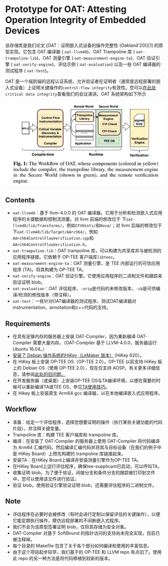 # Prototype for OAT: Attesting Operation Integrity of Embedded Devices

该存储库是我们论文 [OAT：证明嵌入式设备的操作完整性 (Oakland'20)][1] 的原型实现。它包含 OAT 编译器 ( `oat-llvm40`)、OAT Trampoline 库 ( `oat-trampoline-lib`)、OAT 测量引擎 ( `oat-measurement-engine-ta`)、OAT 验证引擎 ( `oat-verify-engine`)、评估示例 ( `oat-evaluation`) 以及一些 OAT 编译器的测试程序 ( `oat-test`)。

OAT 是一个端到端的远程认证系统，允许验证者在证明者（通常是远程部署的嵌入式设备）上证明关键操作的`control-flow integrity`有效性。您可以[在此处](https://www.youtube.com/watch?v=yxS5AoyszP8)`critical data integrity`查看我们的会议演讲。OAT 系统架构如下所示

![OAT system](./oat-sys.png)

## Contents

- `oat-llvm40`：基于 llvm-4.0.0 的 OAT 编译器。它用于分析和检测嵌入式应用程序的关键数据和控制流测量。对 llvm 前端的修改位于 下`oat-llvm40/lib/Transforms/`，例如`CFVHints/`和`Nova/`；对 llvm 后端的修改位于 下`oat-llvm40/lib/Target/AArch64/`，例如`AArch64ControlFlowVerification.cpp`和`AArch64ControlFlowVerification.h`。
- `oat-trampoline-lib`：OAT trampoline 库，可以构建为共享库并与被检测的应用程序链接。它依赖于 OP-TEE 客户端库`libteec`。
- `oat-measurement-engine-ta`：OAT 测量引擎，是 TEE 内部运行的可信应用程序 (TA)。将其构建为 OP-TEE TA。
- `oat-verify-engine`：OAT 验证引擎。它使用应用程序的二进制文件和跟踪来验证证明 blob。
- `oat-evaluation`：OAT 评估程序，`-orig`是代码的未修改版本，`-cb`是可供编译/检测的修改版本（带注释）。
- `oat-test`：一些针对OAT编译器的测试程序。测试OAT编译器对instrumentation、annotation和c++代码的支持。

## Requirements

- 在具有足够内存的服务器上安装 OAT-Compiler，因为重新编译 OAT-Compiler 需要大量内存。（OAT-Compiler 基于 LLVM-4.0.0，服务器运行 Ubuntu 16.04。）
- [安装了 Debian 操作系统的HiKey（LeMaker 版本）](https://www.96boards.org/product/hikey/)（HiKey 620）。
- 在 HiKey 板上安装 OP-TEE OS（OP-TEE 2.0）。OP-TEE 以前支持 HiKey 板上的 Debian OS（使用 OP-TEE 2.0），现在仅支持 AOSP。有关更多详细信息，请参阅[此处的旧问题。](https://github.com/OP-TEE/optee_os/issues/1257)
- 在开发服务器（或桌面）上安装OP-TEE OS与TA编译环境，以便在需要的时候可以重新编译TA或TEE OS，参见[TA使用技巧](https://optee.readthedocs.io/en/latest/building/trusted_applications.html)。
- 在 Hikey 板上安装原生 Arm64 gcc 编译器，以在本地编译嵌入式应用程序。

## Workflow

- 准备：给定一个评估程序，选择您想要证明的操作（执行某些关键功能的代码片段），并注释关键变量。
- Trampoline 库：构建 TEE 客户端库和 trampoline 库。
- 编译：在安装了 OAT-Compiler 的服务器上使用 OAT-Compiler 将代码编译为 Arm64 汇编代码，然后编译汇编代码并将其与目标设备（在我们的例子中是 HiKey Board）上预先构建的 trampoline 库链接起来。
- 安装TA：在HiKey Board上编译并安装测量引擎作为OP-TEE TA。
- 在HiKey Board上运行评估程序，确保tee-supplicant已启动，可以呼叫TA。
- 收集证明 blob。为了便于验证，间接分支和条件分支的跟踪被打印到文件中，您可以使用该文件进行验证。
- 验证 blob。使用验证引擎验证证明 blob，还需要评估程序的二进制文件。

## Note

- 评估程序在必要时会被修改（有时会进行定制以保留评估的关键操作），以便它能定期执行操作，模仿远程部署的不间断嵌入式程序。
- 我们不会为该原型签署证明 blob，仅将其存储为安全对象。
- OAT-Compiler 对基于 SoftBound 的指针访问的支持尚未完全实现，目前已被注释掉。
- 每个目录的 Makefile 包含了关于各个部分如何编译和使用的丰富信息。
- 由于这个项目起步较早，我们基于的 OP-TEE 和 LLVM repo 有点旧了。使用此 repo 的另一种方法是将代码移植到较新的版本。
